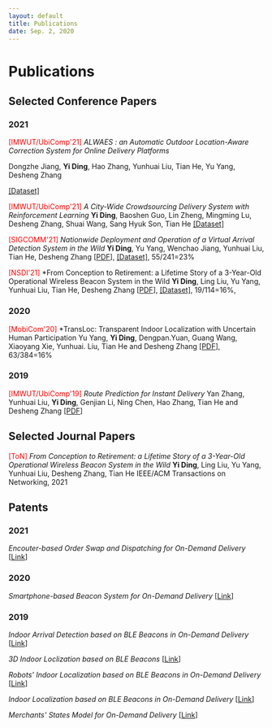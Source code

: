 ```yaml
---
layout: default
title: Publications
date: Sep. 2, 2020
---
```


# Publications

## Selected Conference Papers

### 2021

<span style="color:red">[IMWUT/UbiComp'21]</span> *ALWAES : an Automatic Outdoor Location-Aware Correction System for Online Delivery Platforms*

Dongzhe Jiang, **Yi Ding**, Hao Zhang, Yunhuai Liu, Tian He, Yu Yang, Desheng Zhang

[[Dataset]](https://tianchi.aliyun.com/dataset/dataDetail?dataId=107267)

<span style="color:red">[IMWUT/UbiComp'21]</span> *A City-Wide Crowdsourcing Delivery System with Reinforcement Learning* 
**Yi Ding**, Baoshen Guo, Lin Zheng, Mingming Lu, Desheng Zhang, Shuai Wang, Sang Hyuk Son, Tian He
[[Dataset]](https://tianchi.aliyun.com/dataset/dataDetail?dataId=106807)

<span style="color:red">[SIGCOMM'21]</span> *Nationwide Deployment and Operation of a Virtual Arrival Detection System in the Wild*
**Yi Ding**, Yu Yang, Wenchao Jiang, Yunhuai Liu, Tian He, Desheng Zhang
[[PDF](https://dl.acm.org/doi/pdf/10.1145/3452296.3472911)], [[Dataset]](https://tianchi.aliyun.com/dataset/dataDetail?dataId=103969), 55/241=23%

<span style="color:red">[NSDI'21]</span> *From Conception to Retirement: a Lifetime Story of a 3-Year-Old Operational Wireless Beacon System in the Wild
**Yi Ding**, Ling Liu, Yu Yang, Yunhuai Liu, Tian He, Desheng Zhang
[[PDF](Research/Publications/files/nsdi21-submission133-camera-ready.pdf)], [[Dataset]](https://tianchi.aliyun.com/dataset/dataDetail?dataId=76359), 19/114=16%, 

### 2020

<span style="color:red">[MobiCom'20]</span> *TransLoc: Transparent Indoor Localization with Uncertain Human Participation
Yu Yang,  **Yi Ding**, Dengpan.Yuan, Guang Wang, Xiaoyang Xie, Yunhuai. Liu, Tian He and Desheng Zhang
[[PDF](Research/Publications/files/transloc.pdf)], 63/384=16%

### 2019 

<span style="color:red">[IMWUT/UbiComp'19]</span> *Route Prediction for Instant Delivery* 
Yan Zhang, Yunhuai Liu, **Yi Ding**, Genjian Li, Ning Chen, Hao Zhang, Tian He and Desheng Zhang
[[PDF](https://static.aminer.cn/upload/pdf/804/626/236/5d77773b47c8f76646d17f1f_0.pdf)]

## Selected Journal Papers
<span style="color:red">[ToN]</span> *From Conception to Retirement: a Lifetime Story of a 3-Year-Old Operational Wireless Beacon System in the Wild*
**Yi Ding**, Ling Liu, Yu Yang, Yunhuai Liu, Desheng Zhang, Tian He
IEEE/ACM Transactions on Networking, 2021

## Patents

### 2021

*Encouter-based Order Swap and Dispatching for On-Demand Delivery* [[Link](http://www.soopat.com/Patent/202011600516)]

### 2020

*Smartphone-based Beacon System for On-Demand Delivery* [[Link](http://www.soopat.com/Patent/201910642269)]

### 2019

*Indoor Arrival Detection based on BLE Beacons in On-Demand Delivery* [[Link](http://www.soopat.com/Patent/201811468343)]

*3D Indoor Loclization based on BLE Beacons* [[Link](http://www.soopat.com/Patent/201811474624)]

*Robots' Indoor Localization based on BLE Beacons in On-Demand Delivery* [[Link](http://www.soopat.com/Patent/201811498024)]

*Indoor Localization based on BLE Beacons in On-Demand Delivery* [[Link](http://www.soopat.com/Patent/201811513249)]

*Merchants' States Model for On-Demand Delivery* [[Link](http://www.soopat.com/Patent/201811475912)]

